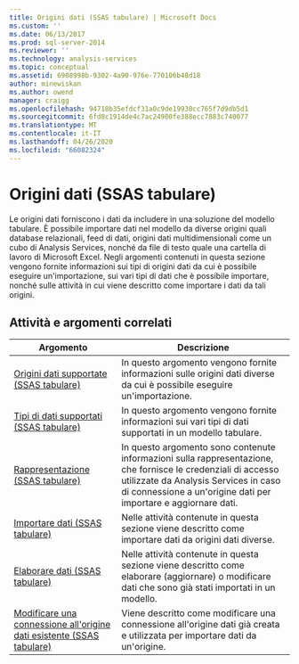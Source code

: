 ```yaml
---
title: Origini dati (SSAS tabulare) | Microsoft Docs
ms.custom: ''
ms.date: 06/13/2017
ms.prod: sql-server-2014
ms.reviewer: ''
ms.technology: analysis-services
ms.topic: conceptual
ms.assetid: 6908998b-9302-4a90-976e-770106b48d18
author: minewiskan
ms.author: owend
manager: craigg
ms.openlocfilehash: 94718b35efdcf31a0c9de19930cc765f7d9db5d1
ms.sourcegitcommit: 6fd8c1914de4c7ac24900fe388ecc7883c740077
ms.translationtype: MT
ms.contentlocale: it-IT
ms.lasthandoff: 04/26/2020
ms.locfileid: "66082324"
---
```

# <a name="data-sources-ssas-tabular"></a>Origini dati (SSAS tabulare)
  Le origini dati forniscono i dati da includere in una soluzione del modello tabulare. È possibile importare dati nel modello da diverse origini quali database relazionali, feed di dati, origini dati multidimensionali come un cubo di Analysis Services, nonché da file di testo quale una cartella di lavoro di Microsoft Excel. Negli argomenti contenuti in questa sezione vengono fornite informazioni sui tipi di origini dati da cui è possibile eseguire un'importazione, sui vari tipi di dati che è possibile importare, nonché sulle attività in cui viene descritto come importare i dati da tali origini.  
  
## <a name="related-topics-and-tasks"></a>Attività e argomenti correlati  
  
|Argomento|Descrizione|  
|-----------|-----------------|  
|[Origini dati supportate &#40;SSAS tabulare&#41;](tabular-models/data-sources-supported-ssas-tabular.md)|In questo argomento vengono fornite informazioni sulle origini dati diverse da cui è possibile eseguire un'importazione.|  
|[Tipi di dati supportati &#40;SSAS tabulare&#41;](tabular-models/data-types-supported-ssas-tabular.md)|In questo argomento vengono fornite informazioni sui vari tipi di dati supportati in un modello tabulare.|  
|[Rappresentazione &#40;SSAS tabulare&#41;](tabular-models/impersonation-ssas-tabular.md)|In questo argomento sono contenute informazioni sulla rappresentazione, che fornisce le credenziali di accesso utilizzate da Analysis Services in caso di connessione a un'origine dati per importare e aggiornare dati.|  
|[Importare dati &#40;SSAS tabulare&#41;](import-data-ssas-tabular.md)|Nelle attività contenute in questa sezione viene descritto come importare dati da origini dati diverse.|  
|[Elaborare dati &#40;SSAS tabulare&#41;](process-data-ssas-tabular.md)|Nelle attività contenute in questa sezione viene descritto come elaborare (aggiornare) o modificare dati che sono già stati importati in un modello.|  
|[Modificare una connessione all'origine dati esistente &#40;SSAS tabulare&#41;](edit-an-existing-data-source-connection-ssas-tabular.md)|Viene descritto come modificare una connessione all'origine dati già creata e utilizzata per importare dati da un'origine.|  
  
  
